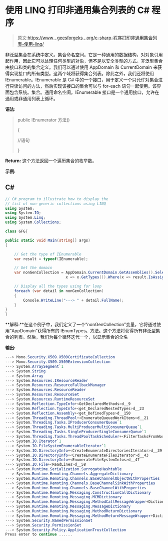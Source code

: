 # 使用 LINQ 打印非通用集合列表的 C# 程序

> 原文:[https://www . geesforgeks . org/c-sharp-程序打印非通用集合列表-使用-linq/](https://www.geeksforgeeks.org/c-sharp-program-to-print-the-list-of-non-generic-collections-using-linq/)

非泛型集合在系统中定义。集合命名空间。它是一种通用的数据结构，对对象引用起作用，因此它可以处理任何类型的对象，但不是以安全类型的方式。非泛型集合由接口和类的集合定义。我们可以通过使用 AppDomain 和 CurrentDomain 来获得实现接口的所有类型。这两个域将获得集合列表。除此之外，我们还将使用 IEnumerable。IEnumerable 是 C# 中的一个接口，用于定义一个只允许对集合进行只读访问的方法，然后实现该接口的集合可以与 for-each 语句一起使用。该界面包含系统。集合。通用命名空间。IEnumerable 接口是一个通用接口，允许在通用或非通用列表上循环。

**语法**:

> public IEnumerator 方法()
> 
> {
> 
> //语句
> 
> }

**Return:** 这个方法返回一个遍历集合的枚举数。

**示例:**

## C#

```cs
// C# program to illustrate how to display the 
// list of non-generic collections using LINQ
using System;
using System.IO;
using System.Linq;
using System.Collections;

class GFG{

public static void Main(string[] args)
{

    // Get the type of IEnumerable
    var result = typeof(IEnumerable);

    // Get the domain
    var nonGenCollection = AppDomain.CurrentDomain.GetAssemblies().SelectMany(
                           x => x.GetTypes()).Where(x => result.IsAssignableFrom(x));

    // Display all the types using for loop
    foreach (var detail in nonGenCollection)
    {
        Console.WriteLine("---> " + detail.FullName);
    }
}
}
```

**解释:**在这个例子中，我们定义了一个“nonGenCollection”变量，它将通过使用“AppDomain”获得所有的 IEnumTypes。方法。这个方法将获得所有非泛型集合的列表。然后，我们为每个循环迭代一个，以显示集合的全名

**输出:**

```cs
---> Mono.Security.X509.X509CertificateCollection
---> Mono.Security.X509.X509ExtensionCollection
---> System.ArraySegment`1
---> System.String
---> System.Array
---> System.Resources.IResourceReader
---> System.Resources.ResourceFallbackManager
---> System.Resources.ResourceReader
---> System.Resources.ResourceSet
---> System.Resources.RuntimeResourceSet
---> System.Reflection.TypeInfo+<GetDeclaredMethods>d__9
---> System.Reflection.TypeInfo+<get_DeclaredNestedTypes>d__23
---> System.Reflection.Assembly+<get_DefinedTypes>d__150
---> System.Threading.ThreadPool+<EnumerateQueuedWorkItems>d__21
---> System.Threading.Tasks.IProducerConsumerQueue`1
---> System.Threading.Tasks.MultiProducerMultiConsumerQueue`1
---> System.Threading.Tasks.SingleProducerSingleConsumerQueue`1
---> System.Threading.Tasks.ThreadPoolTaskScheduler+<FilterTasksFromWorkItems>d__7
---> System.IO.Iterator`1
---> System.IO.FileSystemEnumerableIterator`1
---> System.IO.DirectoryInfo+<CreateEnumerateDirectoriesIterator>d__39
---> System.IO.DirectoryInfo+<CreateEnumerateFilesIterator>d__43
---> System.IO.DirectoryInfo+<EnumerateFileSystemInfos>d__47
---> System.IO.File+<ReadLines>d__58
---> System.Runtime.Serialization.SurrogateHashtable
---> System.Runtime.Remoting.Channels.AggregateDictionary
---> System.Runtime.Remoting.Channels.BaseChannelObjectWithProperties
---> System.Runtime.Remoting.Channels.BaseChannelSinkWithProperties
---> System.Runtime.Remoting.Channels.BaseChannelWithProperties
---> System.Runtime.Remoting.Messaging.ConstructionCallDictionary
---> System.Runtime.Remoting.Messaging.MCMDictionary
---> System.Runtime.Remoting.Messaging.MethodCallMessageWrapper+DictionaryWrapper
---> System.Runtime.Remoting.Messaging.MessageDictionary
---> System.Runtime.Remoting.Messaging.MethodReturnDictionary
---> System.Runtime.Remoting.Messaging.MethodReturnMessageWrapper+DictionaryWrapper
---> System.Security.NamedPermissionSet
---> System.Security.PermissionSet
---> System.Security.Policy.ApplicationTrustCollection
Press enter to continue ......
```